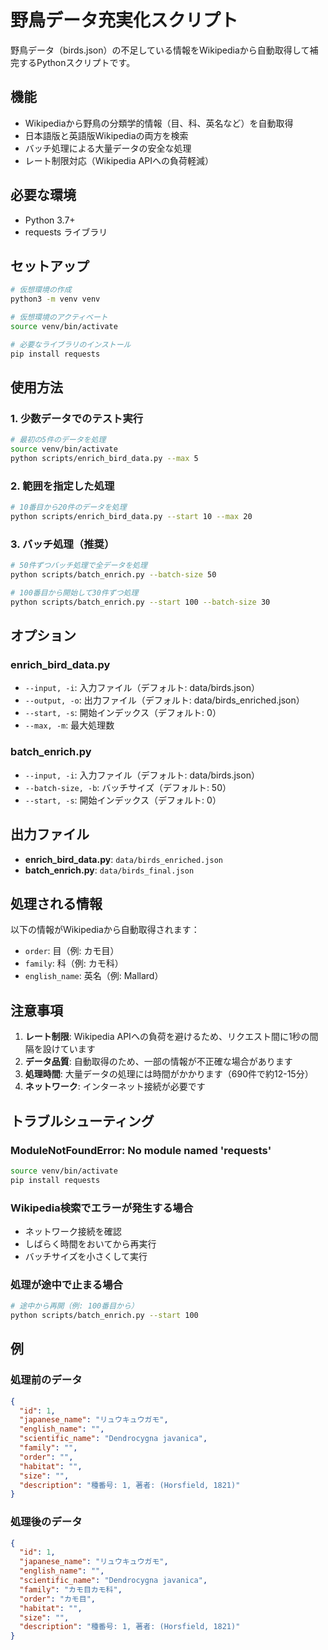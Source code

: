 # 野鳥データ充実化スクリプト

野鳥データ（birds.json）の不足している情報をWikipediaから自動取得して補完するPythonスクリプトです。

## 機能

- Wikipediaから野鳥の分類学的情報（目、科、英名など）を自動取得
- 日本語版と英語版Wikipediaの両方を検索
- バッチ処理による大量データの安全な処理
- レート制限対応（Wikipedia APIへの負荷軽減）

## 必要な環境

- Python 3.7+
- requests ライブラリ

## セットアップ

```bash
# 仮想環境の作成
python3 -m venv venv

# 仮想環境のアクティベート
source venv/bin/activate

# 必要なライブラリのインストール
pip install requests
```

## 使用方法

### 1. 少数データでのテスト実行

```bash
# 最初の5件のデータを処理
source venv/bin/activate
python scripts/enrich_bird_data.py --max 5
```

### 2. 範囲を指定した処理

```bash
# 10番目から20件のデータを処理
python scripts/enrich_bird_data.py --start 10 --max 20
```

### 3. バッチ処理（推奨）

```bash
# 50件ずつバッチ処理で全データを処理
python scripts/batch_enrich.py --batch-size 50

# 100番目から開始して30件ずつ処理
python scripts/batch_enrich.py --start 100 --batch-size 30
```

## オプション

### enrich_bird_data.py

- `--input, -i`: 入力ファイル（デフォルト: data/birds.json）
- `--output, -o`: 出力ファイル（デフォルト: data/birds_enriched.json）
- `--start, -s`: 開始インデックス（デフォルト: 0）
- `--max, -m`: 最大処理数

### batch_enrich.py

- `--input, -i`: 入力ファイル（デフォルト: data/birds.json）
- `--batch-size, -b`: バッチサイズ（デフォルト: 50）
- `--start, -s`: 開始インデックス（デフォルト: 0）

## 出力ファイル

- **enrich_bird_data.py**: `data/birds_enriched.json`
- **batch_enrich.py**: `data/birds_final.json`

## 処理される情報

以下の情報がWikipediaから自動取得されます：

- `order`: 目（例: カモ目）
- `family`: 科（例: カモ科）
- `english_name`: 英名（例: Mallard）

## 注意事項

1. **レート制限**: Wikipedia APIへの負荷を避けるため、リクエスト間に1秒の間隔を設けています
2. **データ品質**: 自動取得のため、一部の情報が不正確な場合があります
3. **処理時間**: 大量データの処理には時間がかかります（690件で約12-15分）
4. **ネットワーク**: インターネット接続が必要です

## トラブルシューティング

### ModuleNotFoundError: No module named 'requests'

```bash
source venv/bin/activate
pip install requests
```

### Wikipedia検索でエラーが発生する場合

- ネットワーク接続を確認
- しばらく時間をおいてから再実行
- バッチサイズを小さくして実行

### 処理が途中で止まる場合

```bash
# 途中から再開（例: 100番目から）
python scripts/batch_enrich.py --start 100
```

## 例

### 処理前のデータ

```json
{
  "id": 1,
  "japanese_name": "リュウキュウガモ",
  "english_name": "",
  "scientific_name": "Dendrocygna javanica",
  "family": "",
  "order": "",
  "habitat": "",
  "size": "",
  "description": "種番号: 1, 著者: (Horsfield, 1821)"
}
```

### 処理後のデータ

```json
{
  "id": 1,
  "japanese_name": "リュウキュウガモ",
  "english_name": "",
  "scientific_name": "Dendrocygna javanica",
  "family": "カモ目カモ科",
  "order": "カモ目",
  "habitat": "",
  "size": "",
  "description": "種番号: 1, 著者: (Horsfield, 1821)"
}
```